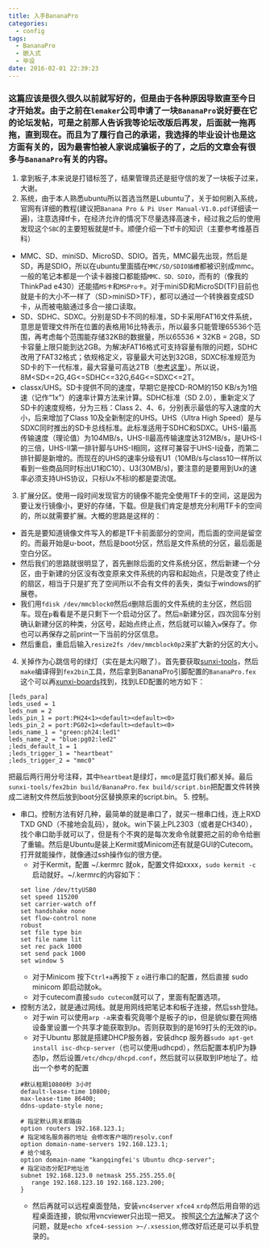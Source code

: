 ```yaml
---
title: 入手BananaPro
categories:
  - config
tags:
  - BananaPro
  - 嵌入式
  - 毕设
date: 2016-02-01 22:39:23
---
```


### 这篇应该是很久很久以前就写好的，但是由于各种原因导致直至今日才开始发。由于之前在`lemaker`公司申请了一块`BananaPro`说好要在它的论坛发帖，可是之前那人告诉我等论坛改版后再发，后面就一拖再拖，直到现在。而且为了履行自己的承诺，我选择的毕业设计也是这方面有关的，因为最害怕被人家说成骗板子的了，之后的文章会有很多与`BananaPro`有关的内容。
<!--more-->
1. 拿到板子,本来说是打错标签了，结果管理员还是挺守信的发了一块板子过来，大谢。
2. 系统，由于本人熟悉ubuntu所以首选当然是Lubuntu了，关于如何刷入系统，官网有详细的教程(建议把`Banana Pro & Pi User Manual-V1.0.pdf`详细读一遍)，注意选择tf卡，在经济允许的情况下尽量选择高速卡，经过我之后的使用发现这个`SBC`的主要短板就是tf卡。顺便介绍一下tf卡的知识（主要参考维基百科）
  * MMC、SD、miniSD、MicroSD、SDIO。首先，MMC最先出现，然后是SD，再是SDIO，所以在ubuntu里面插在`MMC/SD/SDIO插槽`都被识别成mmc。一般的笔记本都是一个读卡器接口都能插`MMC、SD、SDIO`，而有的（像我的ThinkPad e430）还能插`MS卡`和`MSPro卡`。对于miniSD和MicroSD(TF)目前也就是卡的大小不一样了（SD>miniSD>TF），都可以通过一个转换器变成SD卡，从而被电脑通过多合一接口读取。
  * SD、SDHC、SDXC。分别是SD卡不同的标准，SD卡采用FAT16文件系统，意思是管理文件所在位置的表格用16比特表示，所以最多只能管理65536个范围，再考虑每个范围能存储32KB的数据量，所以65536 × 32KB = 2GB，SD卡容量上限只能到达2GB。为解决FAT16格式可支持容量有限的问题，SDHC改用了FAT32格式；依规格定义，容量最大可达到32GB，SDXC标准规范为SD卡的下一代标准，最大容量可高达2TB（[参考这里](https://zh.wikipedia.org/wiki/SDHC)）。所以说，8M<SD<=2G,4G<=SDHC<=32G,64G<=SDXC<=2T。
  * classx/UHS。SD卡提供不同的速度，早期它是按CD-ROM的150 KB/s为1倍速（记作“1x”）的速率计算方法来计算。SDHC标准（SD 2.0），重新定义了SD卡的速度规格，分为三档：Class 2、4、6，分别表示最低的写入速度的大小，后来增加了Class 10及全新制定的UHS。UHS（Ultra High Speed）是与SDXC同时推出的SD卡总线标准。此标准适用于SDHC和SDXC。UHS-I最高传输速度（理论值）为104MB/s，UHS-II最高传输速度达312MB/s，是UHS-I的三倍，UHS-II第一排针脚与UHS-I相同，这样可兼容于UHS-I设备，而第二排针脚是新增的。而现在的UHS的速率分级有U1（10MB/s与class10一样所以看到一些商品同时标出U1和C10）、U3(30MB/s)，要注意的是要用到Ux的速率必须支持UHS协议，只标Ux不标I的都是耍流氓。
3. 扩展分区。使用一段时间发现官方的镜像不能完全使用TF卡的空间，这是因为要让发行镜像小，更好的存储，下载。但是我们肯定是想充分利用TF卡的空间的，所以就需要扩展。大概的思路是这样的：
  * 首先是要知道镜像文件写入的都是TF卡前面部分的空间，而后面的空间是留空的。而最开始是u-boot，然后是boot分区，然后是文件系统的分区，最后面是空白分区。
  * 然后我们的思路就很明显了，首先删除后面的文件系统分区，然后新建一个分区，由于新建的分区没有改变原来文件系统的内容和起始点，只是改变了终止的扇区，相当于只是扩充了空间所以不会有文件的丢失，类似于windows的扩展卷。
  * 我们用`fdisk /dev/mmcblock0`然后`d`删除后面的文件系统的主分区，然后回车。现在`p`看看是不是只剩下一个启动分区了。然后`n`新建分区，四次回车分别确认新建分区的种类，分区号，起始点终止点，然后就可以输入`w`保存了。你也可以再保存之前print一下当前的分区信息。
  * 然后重启，重启后输入`resize2fs /dev/mmcblock0p2`来扩大新的分区的大小。
4. 关掉作为心跳信号的绿灯（实在是太闪眼了）。首先要获取[sunxi-tools](https://github.com/LeMaker/sunxi-tools.git)，然后`make`编译得到`fex2bin`工具，然后拿到BananaPro引脚配置的`BananaPro.fex`这个可以再[xunxi-boards]( https://github.com/LeMaker/sunxi-boards.git)找到，找到LED配置的地方如下：
  ```
  [leds_para]
  leds_used = 1
  leds_num = 2
  leds_pin_1 = port:PH24<1><default><default><0>
  leds_pin_2 = port:PG02<1><default><default><0>
  leds_name_1 = "green:ph24:led1"
  leds_name_2 = "blue:pg02:led2"
  ;leds_default_1 = 1
  ;leds_trigger_1 = "heartbeat"
  ;leds_trigger_2 = "mmc0"

  ```
  把最后两行用分号注释，其中`heartbeat`是绿灯，`mmc0`是蓝灯我们都关掉。最后`sunxi-tools/fex2bin build/BananaPro.fex build/script.bin`把配置文件转换成二进制文件然后放到boot分区替换原来的script.bin。
5. 控制。
  * 串口。控制方法有好几种，最简单的就是串口了，就买一根串口线，连上RXD TXD GND（不接地会乱码），就ok。win下装上PL2303（或者是CH340），找个串口助手就可以了，但是有个不爽的是每次发命令就要把之前的命令给删了重输。然后是Ubuntu是装上Kermit或Minicom还有就是GUI的Cutecom。打开就能操作，就像通过ssh操作似的很方便。
    * 对于Kermit，配置 ~/.kermrc 就ok，配置文件如xxxx，`sudo kermit -c` 启动就好。~/.kermrc的内容如下：
    ```
    set line /dev/ttyUSB0
    set speed 115200
    set carrier-watch off
    set handshake none
    set flow-control none
    robust
    set file type bin
    set file name lit
    set rec pack 1000
    set send pack 1000
    set window 5
    ```
    * 对于Minicom 按下`Ctrl+a`再按下 `z` `o`进行串口的配置，然后直接 sudo minicom 即启动就ok。
    * 对于cutecom直接`sudo cutecom`就可以了，里面有配置选项。
  * 控制方法2，就是通过网线。就是用网线把笔记本和板子连接，然后ssh登陆。
    * 对于win 可以使用`arp -a`来查看究竟哪个是板子的ip，但是貌似要在网络设备里设置一个共享才能获取到Ip。否则获取到的是169打头的无效的ip。
    * 对于Ubuntu 那就是搭建DHCP服务器，安装dhcp 服务器`sudo apt-get install isc-dhcp-server`（也可以使用udhcpd），然后配置本机IP为静态Ip，然后设置`/etc/dhcp/dhcpd.conf`，然后就可以获取到IP地址了。给出一个参考的配置
    ```
    #默认租期10800秒 3小时
    default-lease-time 10800;
    max-lease-time 86400;
    ddns-update-style none;

    # 指定默认网关即路由
    option routers 192.168.123.1;
    # 指定域名服务器的地址 会修改客户端的resolv.conf
    option domain-name-servers 192.168.123.1;
    # 给个域名
    option domain-name "kangqingfei's Ubuntu dhcp-server";
    # 指定动态分配IP地址池
    subnet 192.168.123.0 netmask 255.255.255.0{
       range 192.168.123.10 192.168.123.200;
    }
    ```
    * 然后再就可以远程桌面登陆，安装`vnc4server` `xfce4` `xrdp`然后用自带的远程桌面连接，貌似用vncviewer只出现一把叉。 按照[这个方法](http://www.withonly.com/?p=453)解决了这个问题，就是`echo xfce4-session >~/.xsession`,修改好后还是可以手机登录的。
